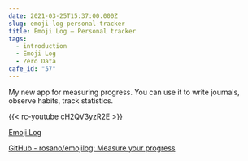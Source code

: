 ```yaml
---
date: 2021-03-25T15:37:00.000Z
slug: emoji-log-personal-tracker
title: Emoji Log – Personal tracker
tags:
  - introduction
  - Emoji Log
  - Zero Data
cafe_id: "57"
---
```

My new app for measuring progress. You can use it to write journals, observe habits, track statistics.

{{< rc-youtube cH2QV3yzR2E >}}

[Emoji Log](https://emojilog.rosano.ca)

[GitHub - rosano/emojilog: Measure your progress](https://github.com/rosano/emojilog)
